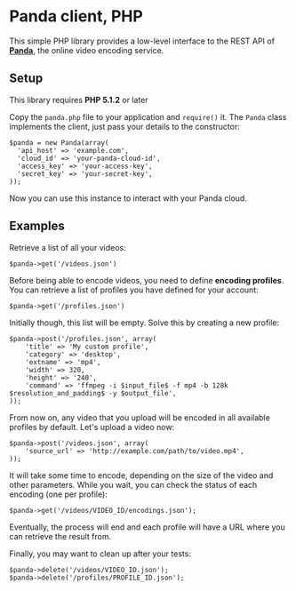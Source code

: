 Panda client, PHP
=================

This simple PHP library provides a low-level interface to the REST API of [**Panda**](http://pandastream.com), the online video encoding service.


Setup
-----

This library requires **PHP 5.1.2** or later

Copy the `panda.php` file to your application and `require()` it. The `Panda` class implements the client, just pass your details to the constructor:

    $panda = new Panda(array(
      'api_host' => 'example.com',
      'cloud_id' => 'your-panda-cloud-id',
      'access_key' => 'your-access-key',
      'secret_key' => 'your-secret-key',
    ));

Now you can use this instance to interact with your Panda cloud.


Examples
--------

Retrieve a list of all your videos:

    $panda->get('/videos.json')

Before being able to encode videos, you need to define **encoding profiles**. You can retrieve a list of profiles you have defined for your account:

    $panda->get('/profiles.json')

Initially though, this list will be empty. Solve this by creating a new profile:

    $panda->post('/profiles.json', array(
        'title' => 'My custom profile',
        'category' => 'desktop',
        'extname' => 'mp4',
        'width' => 320,
        'height' => '240',
        'command' => 'ffmpeg -i $input_file$ -f mp4 -b 128k $resolution_and_padding$ -y $output_file',
    ));

From now on, any video that you upload will be encoded in all available profiles by default. Let's upload a video now:

    $panda->post('/videos.json', array(
        'source_url' => 'http://example.com/path/to/video.mp4',
    ));

It will take some time to encode, depending on the size of the video and other parameters. While you wait, you can check the status of each encoding (one per profile):

    $panda->get('/videos/VIDEO_ID/encodings.json');

Eventually, the process will end and each profile will have a URL where you can retrieve the result from.

Finally, you may want to clean up after your tests:

    $panda->delete('/videos/VIDEO_ID.json');
    $panda->delete('/profiles/PROFILE_ID.json');

